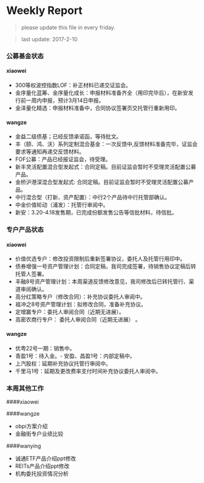 # Weekly Report

>please update this file in every friday.

>last update: 2017-2-10


### 公募基金状态
#### xiaowei
- 300等权波控指数LOF：补正材料已递交证监会。
- 金序量化蓝筹、金序量化成长：申报材料准备齐全（用印完毕后），在新安发行前一周内申报，预计3月14日申报。
- 金泽量化精选：申报材料准备中，合同协议签署页交托管行重新用印。

#### wangze
- 金益二级债基；已经反馈承诺函，等待批文。
- 丰（颐、鸿、沃）系列定制混合基金：一次反馈中,反馈材料准备完毕，证监会要求等通知再递交反馈材料。
- FOF公募：产品已经报证监会，待受理。
- 新丰灵活配置混合型发起式：合同定稿。目前证监会暂时不受理灵活配置公募产品。
- 金桥沪港深混合型发起式: 合同定稿。目前证监会暂时不受理灵活配置公募产品。
- 中行混合型（打新、资产配置）：中行2个产品待中行托管部确认。
- 中金价值轮动（浦发）：托管行审阅中。
- 新安：3.20-4.18发售期，已完成份额发售公告等信批材料，待信批。

### 专户产品状态
#### xiaowei
- 价值优选专户：修改投资限制后重新签署协议，委托人及托管行用印中。
- 债券增强一号资产管理计划：合同定稿，我司完成签署，待销售协议定稿后转托管人签署。
- 丰融8号资产管理计划：本周渠道反馈修改意见，我司修改后已转托管行、渠道审阅确认。
- 高分红策略专户（修改合同）：补充协议委托人审阅中。
- 祖冲之8号资产管理计划：拟修改合同，准备补充协议。
- 定增赢专户：委托人审阅合同（近期无进展）。
- 高密农商行专户： 委托人审阅合同（近期无进展） 。

#### wangze
- 优粤22号一期：销售中。
- 青盈1号：待入金。- 安盈、昌盈1号：内部定稿中。
- 上汽股权：延期补充协议托管行审阅中。
- 千里马1号：延期及更改费率支付时间补充协议委托人审阅中。

### 本周其他工作
####xiaowei

####wangze
- obpi方案介绍
- 金融街专户业绩比较

####wanying
- 诚通ETF产品介绍ppt修改
- REITs产品介绍ppt修改
- 机构委托投资情况分析
